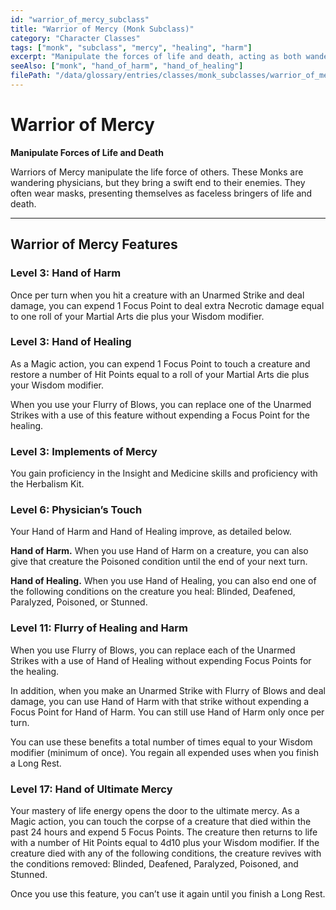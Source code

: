 ```yaml
---
id: "warrior_of_mercy_subclass"
title: "Warrior of Mercy (Monk Subclass)"
category: "Character Classes"
tags: ["monk", "subclass", "mercy", "healing", "harm"]
excerpt: "Manipulate the forces of life and death, acting as both wandering physician and swift end to your enemies."
seeAlso: ["monk", "hand_of_harm", "hand_of_healing"]
filePath: "/data/glossary/entries/classes/monk_subclasses/warrior_of_mercy.md"
---
```

# Warrior of Mercy

**Manipulate Forces of Life and Death**

Warriors of Mercy manipulate the life force of others. These Monks are wandering physicians, but they bring a swift end to their enemies. They often wear masks, presenting themselves as faceless bringers of life and death.

---
## Warrior of Mercy Features

### Level 3: Hand of Harm
Once per turn when you hit a creature with an <span data-term-id="unarmed_strike" class="glossary-term-link-from-markdown">Unarmed Strike</span> and deal damage, you can expend 1 Focus Point to deal extra <span data-term-id="necrotic_damage" class="glossary-term-link-from-markdown">Necrotic damage</span> equal to one roll of your Martial Arts die plus your <span data-term-id="wisdom" class="glossary-term-link-from-markdown">Wisdom</span> modifier.

### Level 3: Hand of Healing
As a <span data-term-id="magic_action" class="glossary-term-link-from-markdown">Magic action</span>, you can expend 1 Focus Point to touch a creature and restore a number of <span data-term-id="hit_points" class="glossary-term-link-from-markdown">Hit Points</span> equal to a roll of your Martial Arts die plus your <span data-term-id="wisdom" class="glossary-term-link-from-markdown">Wisdom</span> modifier.

When you use your Flurry of Blows, you can replace one of the <span data-term-id="unarmed_strike" class="glossary-term-link-from-markdown">Unarmed Strikes</span> with a use of this feature without expending a Focus Point for the healing.

### Level 3: Implements of Mercy
You gain <span data-term-id="proficiency" class="glossary-term-link-from-markdown">proficiency</span> in the <span data-term-id="insight" class="glossary-term-link-from-markdown">Insight</span> and <span data-term-id="medicine" class="glossary-term-link-from-markdown">Medicine</span> <span data-term-id="skills_list" class="glossary-term-link-from-markdown">skills</span> and <span data-term-id="proficiency" class="glossary-term-link-from-markdown">proficiency</span> with the <span data-term-id="herbalism_kit" class="glossary-term-link-from-markdown">Herbalism Kit</span>.

### Level 6: Physician’s Touch
Your Hand of Harm and Hand of Healing improve, as detailed below.

**Hand of Harm.** When you use Hand of Harm on a creature, you can also give that creature the <span data-term-id="poisoned_condition" class="glossary-term-link-from-markdown">Poisoned condition</span> until the end of your next turn.

**Hand of Healing.** When you use Hand of Healing, you can also end one of the following conditions on the creature you heal: <span data-term-id="blinded_condition" class="glossary-term-link-from-markdown">Blinded</span>, <span data-term-id="deafened_condition" class="glossary-term-link-from-markdown">Deafened</span>, <span data-term-id="paralyzed_condition" class="glossary-term-link-from-markdown">Paralyzed</span>, <span data-term-id="poisoned_condition" class="glossary-term-link-from-markdown">Poisoned</span>, or <span data-term-id="stunned_condition" class="glossary-term-link-from-markdown">Stunned</span>.

### Level 11: Flurry of Healing and Harm
When you use Flurry of Blows, you can replace each of the <span data-term-id="unarmed_strike" class="glossary-term-link-from-markdown">Unarmed Strikes</span> with a use of Hand of Healing without expending Focus Points for the healing.

In addition, when you make an <span data-term-id="unarmed_strike" class="glossary-term-link-from-markdown">Unarmed Strike</span> with Flurry of Blows and deal damage, you can use Hand of Harm with that strike without expending a Focus Point for Hand of Harm. You can still use Hand of Harm only once per turn.

You can use these benefits a total number of times equal to your <span data-term-id="wisdom" class="glossary-term-link-from-markdown">Wisdom</span> modifier (minimum of once). You regain all expended uses when you finish a <span data-term-id="long_rest" class="glossary-term-link-from-markdown">Long Rest</span>.

### Level 17: Hand of Ultimate Mercy
Your mastery of life energy opens the door to the ultimate mercy. As a <span data-term-id="magic_action" class="glossary-term-link-from-markdown">Magic action</span>, you can touch the corpse of a creature that died within the past 24 hours and expend 5 Focus Points. The creature then returns to life with a number of <span data-term-id="hit_points" class="glossary-term-link-from-markdown">Hit Points</span> equal to 4d10 plus your <span data-term-id="wisdom" class="glossary-term-link-from-markdown">Wisdom</span> modifier. If the creature died with any of the following conditions, the creature revives with the conditions removed: <span data-term-id="blinded_condition" class="glossary-term-link-from-markdown">Blinded</span>, <span data-term-id="deafened_condition" class="glossary-term-link-from-markdown">Deafened</span>, <span data-term-id="paralyzed_condition" class="glossary-term-link-from-markdown">Paralyzed</span>, <span data-term-id="poisoned_condition" class="glossary-term-link-from-markdown">Poisoned</span>, and <span data-term-id="stunned_condition" class="glossary-term-link-from-markdown">Stunned</span>.

Once you use this feature, you can’t use it again until you finish a <span data-term-id="long_rest" class="glossary-term-link-from-markdown">Long Rest</span>.